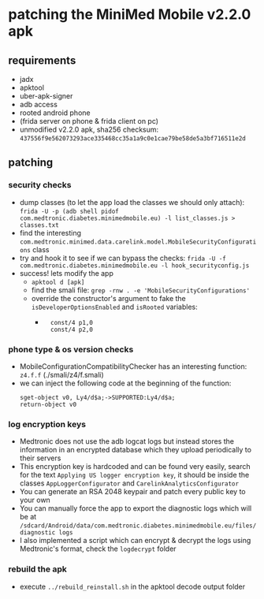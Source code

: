 # patching the MiniMed Mobile v2.2.0 apk

## requirements
- jadx
- apktool
- uber-apk-signer
- adb access
- rooted android phone
- (frida server on phone & frida client on pc)
- unmodified v2.2.0 apk, sha256 checksum: `437556f9e562073293ace335468cc35a1a9c0e1cae79be58de5a3bf716511e2d`

## patching

### security checks
- dump classes (to let the app load the classes we should only attach): `frida -U -p (adb shell pidof com.medtronic.diabetes.minimedmobile.eu) -l list_classes.js > classes.txt` 
- find the interesting `com.medtronic.minimed.data.carelink.model.MobileSecurityConfigurations` class
- try and hook it to see if we can bypass the checks: `frida -U -f com.medtronic.diabetes.minimedmobile.eu -l hook_securityconfig.js`
- success! lets modify the app
	- `apktool d [apk]`
	- find the smali file: `grep -rnw . -e 'MobileSecurityConfigurations'`
	- override the constructor's argument to fake the `isDeveloperOptionsEnabled` and `isRooted` variables:
		- ```
			const/4 p1,0
   			const/4 p2,0
		  ```
### phone type & os version checks
- MobileConfigurationCompatibilityChecker has an interesting function: `z4.f.f` (./smali/z4/f.smali)
- we can inject the following code at the beginning of the function:
	```
    sget-object v0, Ly4/d$a;->SUPPORTED:Ly4/d$a;
    return-object v0
	```
### log encryption keys

- Medtronic does not use the adb logcat logs but instead stores the information in an encrypted database which they upload periodically to their servers
- This encryption key is hardcoded and can be found very easily, search for the text `Applying US logger encryption key`, it should be inside the classes `AppLoggerConfigurator` and `CarelinkAnalyticsConfigurator`
- You can generate an RSA 2048 keypair and patch every public key to your own
- You can manually force the app to export the diagnostic logs which will be at `/sdcard/Android/data/com.medtronic.diabetes.minimedmobile.eu/files/diagnostic logs`
- I also implemented a script which can encrypt & decrypt the logs using Medtronic's format, check the `logdecrypt` folder

### rebuild the apk
- execute `../rebuild_reinstall.sh` in the apktool decode output folder